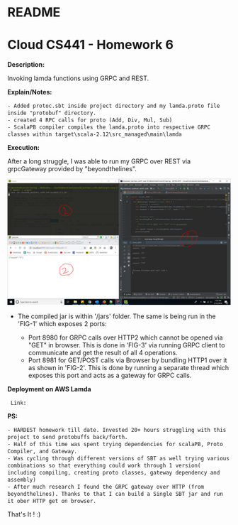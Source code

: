 # README #

# Cloud CS441 - Homework 6 #


**Description:**  

  Invoking lamda functions using GRPC and REST.
  
**Explain/Notes:**

    - Added protoc.sbt inside project directory and my lamda.proto file inside "protobuf" directory.
    - created 4 RPC calls for proto (Add, Div, Mul, Sub)
    - ScalaPB compiler compiles the lamda.proto into respective GRPC classes within target\scala-2.12\src_managed\main\lamda
    
    
**Execution:**  
  
   After a long struggle, I was able to run my GRPC over REST via grpcGateway provided by "beyondthelines". 
 
   ![Snapshot for GRPC Call](jars/GRPC_OVER_REST.PNG)
  
  
- The compiled jar is within '/jars' folder. The same is being run in the 'FIG-1' which exposes 2 ports:
   
    - Port 8980 for GRPC calls over HTTP2 which cannot be opened via "GET" in browser. This is done in 'FIG-3' via running GRPC client to communicate and get the result of all 4 operations.
    - Port 8981 for GET/POST calls via Browser by bundling HTTP1 over it as shown in 'FIG-2'. This is done by running a separate thread which exposes this port and acts as a gateway for GRPC calls.  

 
 **Deployment on AWS Lamda**
     
     Link:
 
 

 **PS:** 
    
    - HARDEST homework till date. Invested 20+ hours struggling with this project to send protobuffs back/forth.    
    - Half of this time was spent trying dependencies for scalaPB, Proto Compiler, and Gateway.     
    - Was cycling through different versions of SBT as well trying various combinations so that everything could work through 1 version( including compiling, creating proto classes, gateway dependency and assembly)   
    - After much research I found the GRPC gateway over HTTP (from beyondthelines). Thanks to that I can build a Single SBT jar and run it ober HTTP get on browser.
    
 
That's It ! :) 